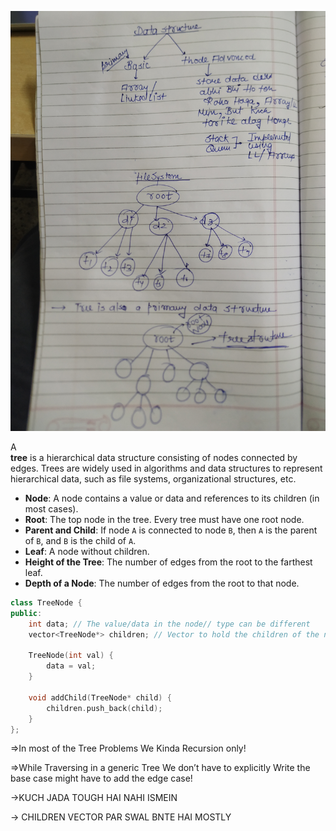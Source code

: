 ![image-1727097537109.jpg611732511581499614.jpg](../../../../../../Images/image-1727097537109.jpg611732511581499614.jpg)

  
A  
**tree** is a hierarchical data structure consisting of nodes connected by edges. Trees are widely used in algorithms and data structures to represent hierarchical data, such as file systems, organizational structures, etc.

- **Node**: A node contains a value or data and references to its children (in most cases).
- **Root**: The top node in the tree. Every tree must have one root node.
- **Parent and Child**: If node `A` is connected to node `B`, then `A` is the parent of `B`, and `B` is the child of `A`.
- **Leaf**: A node without children.
- **Height of the Tree**: The number of edges from the root to the farthest leaf.
- **Depth of a Node**: The number of edges from the root to that node.

  

```C++
class TreeNode {
public:
    int data; // The value/data in the node// type can be different
    vector<TreeNode*> children; // Vector to hold the children of the node

    TreeNode(int val) {
        data = val;
    }

    void addChild(TreeNode* child) {
        children.push_back(child);
    }
};
```

⇒In most of the Tree Problems We Kinda Recursion only!

⇒While Traversing in a generic Tree We don’t have to explicitly Write the base case might have to add the edge case!

→KUCH JADA TOUGH HAI NAHI ISMEIN

→ CHILDREN VECTOR PAR SWAL BNTE HAI MOSTLY